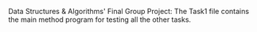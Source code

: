 Data Structures & Algorithms' Final Group Project: The Task1 file contains the main method program for testing all the other tasks.
